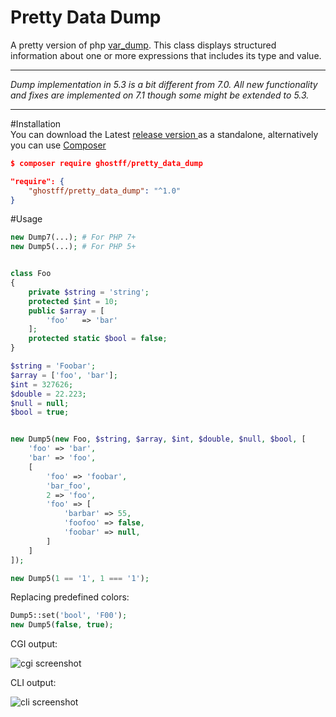 # Pretty Data Dump
A pretty version of php [var_dump](http://php.net/manual/en/function.var-dump.php). This class displays structured information about one or more expressions that includes its type and value.


----------
*Dump implementation in 5.3 is a bit different from 7.0. All new functionality and fixes are implemented on 7.1 though some might be extended to 5.3.*

----------

#Installation   
You can download the  Latest [release version ](https://github.com/Ghostff/pretty_data_dump/releases/) as a standalone, alternatively you can use [Composer](https://getcomposer.org/) 
```json
$ composer require ghostff/pretty_data_dump
```
```json
"require": {
    "ghostff/pretty_data_dump": "^1.0"
}
```    
#Usage
```php
new Dump7(...); # For PHP 7+
new Dump5(...); # For PHP 5+
```


```php

class Foo
{
	private $string = 'string';
	protected $int = 10;
	public $array = [
	    'foo'   => 'bar'
	];
	protected static $bool = false;
}

$string = 'Foobar';
$array = ['foo', 'bar'];
$int = 327626;
$double = 22.223;
$null = null;
$bool = true;


new Dump5(new Foo, $string, $array, $int, $double, $null, $bool, [
    'foo' => 'bar',
    'bar' => 'foo',
    [
        'foo' => 'foobar',
        'bar_foo',
        2 => 'foo',
        'foo' => [
            'barbar' => 55,
            'foofoo' => false,
            'foobar' => null,
        ]
    ]
]);

new Dump5(1 == '1', 1 === '1');
```
Replacing predefined colors:
```php
Dump5::set('bool', 'F00');
new Dump5(false, true);
```
CGI output:    

![cgi screenshot](https://github.com/Ghostff/pretty_data_dump/blob/master/cgi.png)

CLI output:     
    
![cli screenshot](https://github.com/Ghostff/pretty_data_dump/blob/master/cli.png)

